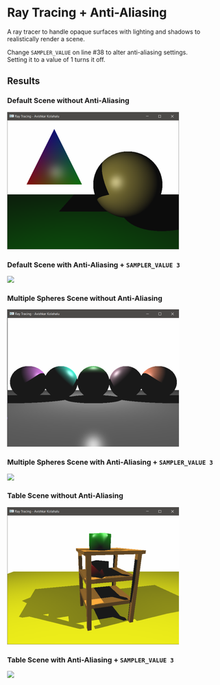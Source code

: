 # Ray Tracing + Anti-Aliasing
A ray tracer to handle opaque surfaces with lighting and shadows to realistically render a scene.

Change `SAMPLER_VALUE` on line #38 to alter anti-aliasing settings.\
Setting it to a value of 1 turns it off.

## Results

### Default Scene without Anti-Aliasing

![](raytracing-demo/images/default%20scene%20-%20no%20AA.png)

### Default Scene with Anti-Aliasing + `SAMPLER_VALUE 3`


![](raytracing-demo/images/default%20scene%20-%20qsampler%20value%203%20-%20AA.png)


### Multiple Spheres Scene without Anti-Aliasing


![](raytracing-demo/images/spheres%20-%20no%20AA.png)


### Multiple Spheres Scene with Anti-Aliasing + `SAMPLER_VALUE 3`


![](raytracing-demo/images/spheres%20-%20qsampler%20value%203%20-%20AA.png)


### Table Scene without Anti-Aliasing


![](raytracing-demo/images/table%20scene%20-%20no%20AA.png)


### Table Scene with Anti-Aliasing + `SAMPLER_VALUE 3`


![](raytracing-demo/images/table%20scene%20-%20qsampler%20value%203%20-%20AA.png)

